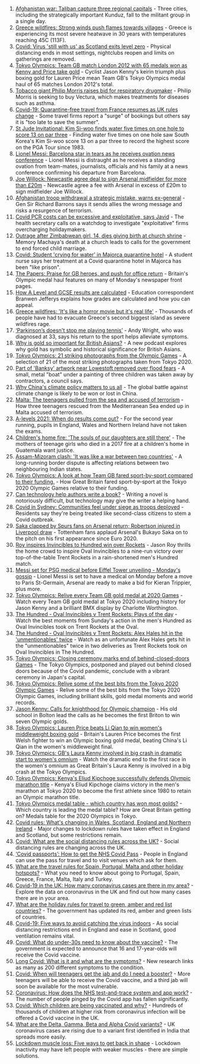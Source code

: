 1. [Afghanistan war: Taliban capture three regional capitals](https://www.bbc.co.uk/news/world-asia-58135148) - Three cities, including the strategically important Kunduz, fall to the militant group in a single day.
2. [Greece wildfires: Strong winds push flames towards villages](https://www.bbc.co.uk/news/world-europe-58141336) - Greece is experiencing its most severe heatwave in 30 years with temperatures reaching 45C (113F).
3. [Covid: Virus 'still with us' as Scotland exits level zero](https://www.bbc.co.uk/news/uk-scotland-58136277) - Physical distancing ends in most settings, nightclubs reopen and limits on gatherings are removed.
4. [Tokyo Olympics: Team GB match London 2012 with 65 medals won as Kenny and Price take gold](https://www.bbc.co.uk/sport/olympics/58125822) - Cyclist Jason Kenny's keirin triumph plus boxing gold for Lauren Price mean Team GB's Tokyo Olympics medal haul of 65 matches London 2012's total.
5. [Tobacco giant Philip Morris raises bid for respiratory drugmaker](https://www.bbc.co.uk/news/business-58140752) - Philip Morris is seeking to buy Vectura, which makes treatments for diseases such as asthma.
6. [Covid-19: Quarantine-free travel from France resumes as UK rules change](https://www.bbc.co.uk/news/uk-58130944) - Some travel firms report a "surge" of bookings but others say it is "too late to save the summer".
7. [St Jude Invitational: Kim Si-woo finds water five times on one hole to score 13 on par three](https://www.bbc.co.uk/sport/golf/58140968) - Finding water five times on one hole saw South Korea's Kim Si-woo score 13 on a par three to record the highest score on the PGA Tour since 1983.
8. [Lionel Messi: Barcelona star in tears as he receives ovation news conference](https://www.bbc.co.uk/sport/av/football/58137848) - Lionel Messi is distraught as he receives a standing ovation from team-mates, journalists, officials and his family at a news conference confirming his departure from Barcelona.
9. [Joe Willock: Newcastle agree deal to sign Arsenal midfielder for more than £20m](https://www.bbc.co.uk/sport/football/58141002) - Newcastle agree a fee with Arsenal in excess of £20m to sign midfielder Joe Willock.
10. [Afghanistan troop withdrawal a strategic mistake, warns ex-general](https://www.bbc.co.uk/news/uk-58139590) - Gen Sir Richard Barrons says it sends allies the wrong message and risks a resurgence of terrorism.
11. [Covid PCR costs can be excessive and exploitative, says Javid](https://www.bbc.co.uk/news/business-58137461) - The health secretary calls on a watchdog to investigate "exploitative" firms overcharging holidaymakers.
12. [Outrage after Zimbabwean girl, 14, dies giving birth at church shrine](https://www.bbc.co.uk/news/world-africa-58130891) - Memory Machaya's death at a church leads to calls for the government to end forced child marriage.
13. [Covid: Student 'crying for water' in Majorca quarantine hotel](https://www.bbc.co.uk/news/uk-wales-58129253) - A student nurse says her treatment at a Covid quarantine hotel in Majorca has been "like prison".
14. [The Papers: Praise for GB heroes, and push for office return](https://www.bbc.co.uk/news/blogs-the-papers-58141116) - Britain's Olympic medal haul features on many of Monday's newspaper front pages.
15. [How A Level and GCSE results are calculated](https://www.bbc.co.uk/news/education-58120399) - Education correspondent Branwen Jefferys explains how grades are calculated and how you can appeal.
16. [Greece wildfires: 'It's like a horror movie but it's real life'](https://www.bbc.co.uk/news/world-europe-58141236) - Thousands of people have had to evacuate Greece's second biggest island as severe wildfires rage.
17. [‘Parkinson’s doesn't stop me playing tennis’](https://www.bbc.co.uk/news/uk-england-nottinghamshire-58091757) - Andy Wright, who was diagnosed at 33, says his return to the sport helps alleviate symptoms.
18. [Why is gold so important for British Asians?](https://www.bbc.co.uk/news/uk-58104186) - A new podcast explores why gold has symbolic and historical significance for British Asians.
19. [Tokyo Olympics: 21 striking photographs from the Olympic Games](https://www.bbc.co.uk/sport/olympics/58088628) - A selection of 21 of the most striking photographs taken from Tokyo 2020.
20. [Part of 'Banksy' artwork near Lowestoft removed over flood fears](https://www.bbc.co.uk/news/uk-england-suffolk-58136413) - A small, metal "boat" under a painting of three children was taken away by contractors, a council says.
21. [Why China's climate policy matters to us all](https://www.bbc.co.uk/news/world-asia-china-57483492) - The global battle against climate change is likely to be won or lost in China.
22. [Malta: The teenagers pulled from the sea and accused of terrorism](https://www.bbc.co.uk/news/world-57988934) - How three teenagers rescued from the Mediterranean Sea ended up in Malta accused of terrorism.
23. [A-levels 2021: When do results come out?](https://www.bbc.co.uk/news/education-58026976) - For the second year running, pupils in England, Wales and Northern Ireland have not taken the exams.
24. [Children's home fire: 'The souls of our daughters are still there'](https://www.bbc.co.uk/news/world-latin-america-58076664) - The mothers of teenage girls who died in a 2017 fire at a children's home in Guatemala want justice.
25. [Assam-Mizoram clash: 'It was like a war between two countries'](https://www.bbc.co.uk/news/world-asia-india-58066768) - A long-running border dispute is affecting relations between two neighbouring Indian states.
26. [Tokyo Olympics: A look at how Team GB fared sport-by-sport compared to their funding.](https://www.bbc.co.uk/sport/olympics/58112331) - How Great Britain fared sport-by-sport at the Tokyo 2020 Olympic Games relative to their funding.
27. [Can technology help authors write a book?](https://www.bbc.co.uk/news/business-58098481) - Writing a novel is notoriously difficult, but technology may give the writer a helping hand.
28. [Covid in Sydney: Communities feel under siege as troops deployed](https://www.bbc.co.uk/news/world-australia-58066389) - Residents say they're being treated like second-class citizens to stem a Covid outbreak.
29. [Saka clapped by Spurs fans on Arsenal return; Robertson injured in Liverpool draw](https://www.bbc.co.uk/sport/football/58138453) - Tottenham fans applaud Arsenal's Bukayo Saka on to the pitch on his first appearance since Euro 2020.
30. [Roy inspires Invincibles to Hundred win over Rockets](https://www.bbc.co.uk/sport/cricket/58139170) - Jason Roy thrills the home crowd to inspire Oval Invincibles to a nine-run victory over top-of-the-table Trent Rockets in a rain-shortened men's Hundred match.
31. [Messi set for PSG medical before Eiffel Tower unveiling - Monday's gossip](https://www.bbc.co.uk/sport/58138805) - Lionel Messi is set to have a medical on Monday before a move to Paris St-Germain, Arsenal are ready to make a bid for Kieran Trippier, plus more.
32. [Tokyo Olympics: Relive every Team GB gold medal at 2020 Games](https://www.bbc.co.uk/sport/av/olympics/58139064) - Watch every Team GB gold medal at Tokyo 2020 including history for Jason Kenny and a brilliant BMX display by Charlotte Worthington.
33. [The Hundred - Oval Invincibles v Trent Rockets: Plays of the day](https://www.bbc.co.uk/sport/av/cricket/58141357) - Watch the best moments from Sunday's action in the men's Hundred as Oval Invincibles took on Trent Rockets at the Oval.
34. [The Hundred - Oval Invincibles v Trent Rockets: Alex Hales hit in the 'unmentionables' twice](https://www.bbc.co.uk/sport/av/cricket/58139504) - Watch as an unfortunate Alex Hales gets hit in the "unmentionables" twice in two deliveries as Trent Rockets took on Oval Invincibles in The Hundred.
35. [Tokyo Olympics: Closing ceremony marks end of behind-closed-doors Games](https://www.bbc.co.uk/sport/olympics/58137574) - The Tokyo Olympics, postponed and played out behind closed doors because of the Covid pandemic, conclude with a vibrant ceremony in Japan's capital.
36. [Tokyo Olympics: Relive some of the best bits from the Tokyo 2020 Olympic Games](https://www.bbc.co.uk/sport/av/olympics/58134705) - Relive some of the best bits from the Tokyo 2020 Olympic Games, including brilliant skills, gold medal moments and world records.
37. [Jason Kenny: Calls for knighthood for Olympic champion](https://www.bbc.co.uk/news/uk-england-manchester-58136944) - His old school in Bolton lead the calls as he becomes the first Briton to win seven Olympic golds.
38. [Tokyo Olympics: Lauren Price beats Li Qian to win women's middleweight boxing gold](https://www.bbc.co.uk/sport/olympics/58134516) - Britain's Lauren Price becomes the first Welsh fighter to win an Olympic boxing gold medal, beating China's Li Qian in the women's middleweight final.
39. [Tokyo Olympics: GB's Laura Kenny involved in big crash in dramatic start to women's omnium](https://www.bbc.co.uk/sport/av/olympics/58133158) - Watch the dramatic end to the first race in the women's omnium as Great Britain's Laura Kenny is involved in a big crash at the Tokyo Olympics.
40. [Tokyo Olympics: Kenya's Eliud Kipchoge successfully defends Olympic marathon title](https://www.bbc.co.uk/sport/olympics/58132919) - Kenya's Eliud Kipchoge claims victory in the men's marathon at Tokyo 2020 to become the first athlete since 1980 to retain an Olympic marathon title.
41. [Tokyo Olympics medal table - which country has won most golds?](https://www.bbc.co.uk/sport/olympics/57836709) - Which country is leading the medal table? How are Great Britain getting on? Medals table for the 2020 Olympics in Tokyo.
42. [Covid rules: What's changing in Wales, Scotland, England and Northern Ireland](https://www.bbc.co.uk/news/explainers-52530518) - Major changes to lockdown rules have taken effect in England and Scotland, but some restrictions remain.
43. [Covid: What are the social distancing rules across the UK?](https://www.bbc.co.uk/news/uk-51506729) - Social distancing rules are changing across the UK.
44. [‘Covid passports’: How to get the NHS Covid Pass](https://www.bbc.co.uk/news/explainers-55718553) - People in England can use the pass for travel and to visit venues which ask for them.
45. [What are the travel rules for Spain, Portugal, Malta and other holiday hotspots?](https://www.bbc.co.uk/news/explainers-56997931) - What you need to know about going to Portugal, Spain, Greece, France, Malta, Italy and Turkey.
46. [Covid-19 in the UK: How many coronavirus cases are there in my area?](https://www.bbc.co.uk/news/uk-51768274) - Explore the data on coronavirus in the UK and find out how many cases there are in your area.
47. [What are the holiday rules for travel to green, amber and red list countries?](https://www.bbc.co.uk/news/explainers-52544307) - The government has updated its red, amber and green lists of countries.
48. [Covid-19: Five ways to avoid catching the virus indoors](https://www.bbc.co.uk/news/explainers-53917432) - As social distancing restrictions end in England and ease in Scotland, good ventilation remains vital.
49. [Covid: What do under-30s need to know about the vaccine?](https://www.bbc.co.uk/news/health-57273875) - The government is expected to announce that 16 and 17-year-olds will receive the Covid vaccine.
50. [Long Covid: What is it and what are the symptoms?](https://www.bbc.co.uk/news/health-57833394) - New research links as many as 200 different symptoms to the condition.
51. [Covid: When will teenagers get the jab and do I need a booster?](https://www.bbc.co.uk/news/health-55045639) - More teenagers will be able to receive the Covid vaccine, and a third jab will soon be available for the most vulnerable.
52. [Coronavirus: How does the NHS test-and-trace system and app work?](https://www.bbc.co.uk/news/explainers-52442754) - The number of people pinged by the Covid app has fallen significantly.
53. [Covid: Which children are being vaccinated and why?](https://www.bbc.co.uk/news/health-57888429) - Hundreds of thousands of children at higher risk from coronavirus infection will be offered a Covid vaccine in the UK.
54. [What are the Delta, Gamma, Beta and Alpha Covid variants?](https://www.bbc.co.uk/news/health-55659820) - UK coronavirus cases are rising due to a variant first identified in India that spreads more easily.
55. [Lockdown muscle loss: Five ways to get back in shape](https://www.bbc.co.uk/news/uk-56887390) - Lockdown inactivity may have left people with weaker muscles - there are simple solutions.
